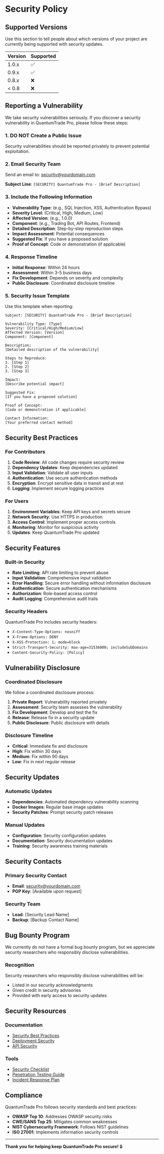 # Security Policy

## Supported Versions

Use this section to tell people about which versions of your project are currently being supported with security updates.

| Version | Supported          |
| ------- | ------------------ |
| 1.0.x   | :white_check_mark: |
| 0.9.x   | :white_check_mark: |
| 0.8.x   | :x:                |
| < 0.8   | :x:                |

## Reporting a Vulnerability

We take security vulnerabilities seriously. If you discover a security vulnerability in QuantumTrade Pro, please follow these steps:

### 1. **DO NOT** Create a Public Issue

Security vulnerabilities should be reported privately to prevent potential exploitation.

### 2. **Email Security Team**

Send an email to: [security@yourdomain.com](mailto:security@yourdomain.com)

**Subject Line**: `[SECURITY] QuantumTrade Pro - [Brief Description]`

### 3. **Include the Following Information**

- **Vulnerability Type**: (e.g., SQL Injection, XSS, Authentication Bypass)
- **Severity Level**: (Critical, High, Medium, Low)
- **Affected Version**: (e.g., 1.0.0)
- **Component**: (e.g., Trading Bot, API Routes, Frontend)
- **Detailed Description**: Step-by-step reproduction steps
- **Impact Assessment**: Potential consequences
- **Suggested Fix**: If you have a proposed solution
- **Proof of Concept**: Code or demonstration (if applicable)

### 4. **Response Timeline**

- **Initial Response**: Within 24 hours
- **Assessment**: Within 3-5 business days
- **Fix Development**: Depends on severity and complexity
- **Public Disclosure**: Coordinated disclosure timeline

### 5. **Security Issue Template**

Use this template when reporting:

```
Subject: [SECURITY] QuantumTrade Pro - [Brief Description]

Vulnerability Type: [Type]
Severity: [Critical/High/Medium/Low]
Affected Version: [Version]
Component: [Component]

Description:
[Detailed description of the vulnerability]

Steps to Reproduce:
1. [Step 1]
2. [Step 2]
3. [Step 3]

Impact:
[Describe potential impact]

Suggested Fix:
[If you have a proposed solution]

Proof of Concept:
[Code or demonstration if applicable]

Contact Information:
[Your preferred contact method]
```

## Security Best Practices

### For Contributors

1. **Code Review**: All code changes require security review
2. **Dependency Updates**: Keep dependencies updated
3. **Input Validation**: Validate all user inputs
4. **Authentication**: Use secure authentication methods
5. **Encryption**: Encrypt sensitive data in transit and at rest
6. **Logging**: Implement secure logging practices

### For Users

1. **Environment Variables**: Keep API keys and secrets secure
2. **Network Security**: Use HTTPS in production
3. **Access Control**: Implement proper access controls
4. **Monitoring**: Monitor for suspicious activity
5. **Updates**: Keep QuantumTrade Pro updated

## Security Features

### Built-in Security

- **Rate Limiting**: API rate limiting to prevent abuse
- **Input Validation**: Comprehensive input validation
- **Error Handling**: Secure error handling without information disclosure
- **Authentication**: Secure authentication mechanisms
- **Authorization**: Role-based access control
- **Audit Logging**: Comprehensive audit trails

### Security Headers

QuantumTrade Pro includes security headers:

- `X-Content-Type-Options: nosniff`
- `X-Frame-Options: DENY`
- `X-XSS-Protection: 1; mode=block`
- `Strict-Transport-Security: max-age=31536000; includeSubDomains`
- `Content-Security-Policy: [Policy]`

## Vulnerability Disclosure

### Coordinated Disclosure

We follow a coordinated disclosure process:

1. **Private Report**: Vulnerability reported privately
2. **Assessment**: Security team assesses the vulnerability
3. **Fix Development**: Develop and test the fix
4. **Release**: Release fix in a security update
5. **Public Disclosure**: Public disclosure with details

### Disclosure Timeline

- **Critical**: Immediate fix and disclosure
- **High**: Fix within 30 days
- **Medium**: Fix within 90 days
- **Low**: Fix in next regular release

## Security Updates

### Automatic Updates

- **Dependencies**: Automated dependency vulnerability scanning
- **Docker Images**: Regular base image updates
- **Security Patches**: Prompt security patch releases

### Manual Updates

- **Configuration**: Security configuration updates
- **Documentation**: Security documentation updates
- **Training**: Security awareness training materials

## Security Contacts

### Primary Security Contact

- **Email**: [security@yourdomain.com](mailto:security@yourdomain.com)
- **PGP Key**: [Available upon request]

### Security Team

- **Lead**: [Security Lead Name]
- **Backup**: [Backup Contact Name]

## Bug Bounty Program

We currently do not have a formal bug bounty program, but we appreciate security researchers who responsibly disclose vulnerabilities.

### Recognition

Security researchers who responsibly disclose vulnerabilities will be:

- Listed in our security acknowledgments
- Given credit in security advisories
- Provided with early access to security updates

## Security Resources

### Documentation

- [Security Best Practices](docs/SECURITY_BEST_PRACTICES.md)
- [Deployment Security](docs/DEPLOYMENT_SECURITY.md)
- [API Security](docs/API_SECURITY.md)

### Tools

- [Security Checklist](docs/SECURITY_CHECKLIST.md)
- [Penetration Testing Guide](docs/PENETRATION_TESTING.md)
- [Incident Response Plan](docs/INCIDENT_RESPONSE.md)

## Compliance

QuantumTrade Pro follows security standards and best practices:

- **OWASP Top 10**: Addresses OWASP security risks
- **CWE/SANS Top 25**: Mitigates common weaknesses
- **NIST Cybersecurity Framework**: Follows NIST guidelines
- **ISO 27001**: Implements information security controls

---

**Thank you for helping keep QuantumTrade Pro secure!** 🔒 